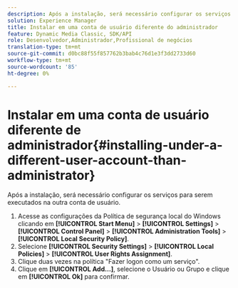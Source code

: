 ```yaml
---
description: Após a instalação, será necessário configurar os serviços para serem executados na outra conta de usuário.
solution: Experience Manager
title: Instalar em uma conta de usuário diferente do administrador
feature: Dynamic Media Classic, SDK/API
role: Desenvolvedor,Administrador,Profissional de negócios
translation-type: tm+mt
source-git-commit: d0bc88f55f857762b3bab4c76d1e3f3dd2733d60
workflow-type: tm+mt
source-wordcount: '85'
ht-degree: 0%

---
```



# Instalar em uma conta de usuário diferente de administrador{#installing-under-a-different-user-account-than-administrator}

Após a instalação, será necessário configurar os serviços para serem executados na outra conta de usuário.

1. Acesse as configurações da Política de segurança local do Windows clicando em **[!UICONTROL Start Menu]** > **[!UICONTROL Settings]** > **[!UICONTROL Control Panel]** > **[!UICONTROL Administration Tools]** > **[!UICONTROL Local Security Policy]**.
1. Selecione **[!UICONTROL Security Settings]** > **[!UICONTROL Local Policies]** > **[!UICONTROL User Rights Assignment]**.
1. Clique duas vezes na política &quot;Fazer logon como um serviço&quot;.
1. Clique em **[!UICONTROL Add…]**, selecione o Usuário ou Grupo e clique em **[!UICONTROL Ok]** para confirmar.
